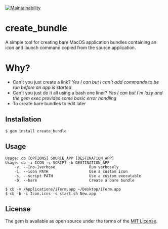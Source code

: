 [![Maintainability](https://api.codeclimate.com/v1/badges/355d543c76280628d326/maintainability)](https://codeclimate.com/github/aladac/create_bundle/maintainability)
# create_bundle 

A simple tool for creating bare MacOS application bundles containing an icon and launch command copied from the source application.

# Why?
- Can't you just create a link? _Yes I can but i can't add commands to be run before an app is started_
- Can't you just do it all using a bash one liner? _Yes I can but I'm lazy and the gem exec provides some basic error handling_
- To create bare bundles to edit later

## Installation

    $ gem install create_bundle

## Usage

```
Usage: cb [OPTIONS] SOURCE_APP [DESTINATION_APP]
Usage: cb -i ICON -s SCRIPT -b DESTINATION_APP
    -v, --[no-]verbose               Run verbosely
    -i, --icon PATH                  Use a custom icon
    -s, --script PATH                Use a custom executable
    -b, --bare                       Create a bare bundle
```

	$ cb -v /Applications/iTerm.app ~/Desktop/iTerm.app
	$ cb -b -i Icon.icns -s start.sh New.app

## License

The gem is available as open source under the terms of the [MIT License](https://opensource.org/licenses/MIT).
